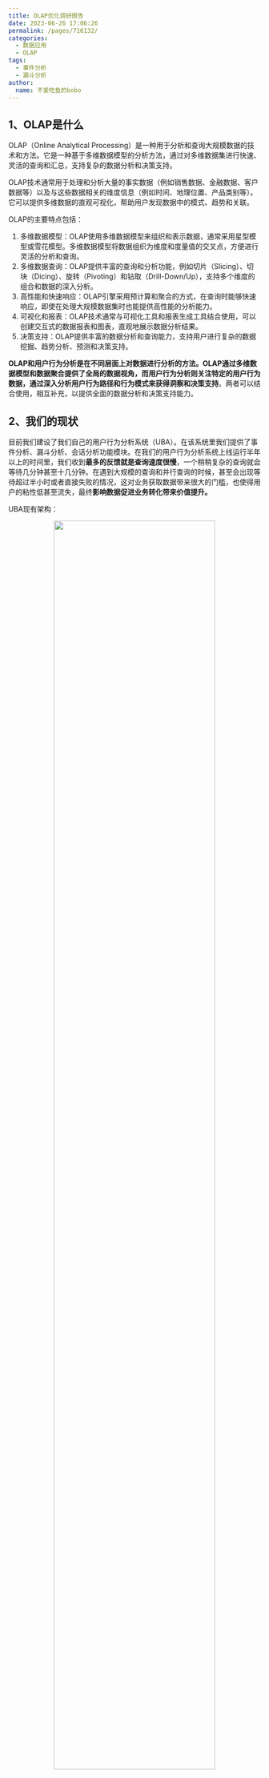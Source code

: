 ```yaml
---
title: OLAP优化调研报告
date: 2023-06-26 17:06:26
permalink: /pages/716132/
categories:
  - 数据应用
  - OLAP
tags:
  - 事件分析
  - 漏斗分析
author: 
  name: 不爱吃鱼的bobo
---
```


## 1、OLAP是什么


OLAP（Online Analytical Processing）是一种用于分析和查询大规模数据的技术和方法。它是一种基于多维数据模型的分析方法，通过对多维数据集进行快速、灵活的查询和汇总，支持复杂的数据分析和决策支持。

OLAP技术通常用于处理和分析大量的事实数据（例如销售数据、金融数据、客户数据等）以及与这些数据相关的维度信息（例如时间、地理位置、产品类别等）。它可以提供多维数据的直观可视化，帮助用户发现数据中的模式、趋势和关联。

OLAP的主要特点包括：

1. 多维数据模型：OLAP使用多维数据模型来组织和表示数据，通常采用星型模型或雪花模型。多维数据模型将数据组织为维度和度量值的交叉点，方便进行灵活的分析和查询。
2. 多维数据查询：OLAP提供丰富的查询和分析功能，例如切片（Slicing）、切块（Dicing）、旋转（Pivoting）和钻取（Drill-Down/Up），支持多个维度的组合和数据的深入分析。
3. 高性能和快速响应：OLAP引擎采用预计算和聚合的方式，在查询时能够快速响应，即使在处理大规模数据集时也能提供高性能的分析能力。
4. 可视化和报表：OLAP技术通常与可视化工具和报表生成工具结合使用，可以创建交互式的数据报表和图表，直观地展示数据分析结果。
5. 决策支持：OLAP提供丰富的数据分析和查询能力，支持用户进行复杂的数据挖掘、趋势分析、预测和决策支持。

**OLAP和用户行为分析是在不同层面上对数据进行分析的方法。OLAP通过多维数据模型和数据聚合提供了全局的数据视角，而用户行为分析则关注特定的用户行为数据，通过深入分析用户行为路径和行为模式来获得洞察和决策支持**。两者可以结合使用，相互补充，以提供全面的数据分析和决策支持能力。

## 2、我们的现状

目前我们建设了我们自己的用户行为分析系统（UBA）。在该系统里我们提供了事件分析、漏斗分析、会话分析功能模块。在我们的用户行为分析系统上线运行半年以上的时间里，我们收到**最多的反馈就是查询速度很慢**，一个稍稍复杂的查询就会等待几分钟甚至十几分钟。在遇到大规模的查询和并行查询的时候，甚至会出现等待超过半小时或者直接失败的情况，这对业务获取数据带来很大的门槛，也使得用户的粘性低甚至流失，最终**影响数据促进业务转化带来价值提升。**

UBA现有架构：

<center><img src="/donot-eat-fish/img/data_analysis/olap/01_olap_uba_now.png" width="80%" /></center>

1. 在现有的技术架构下，使用Spark程序使用元数据将埋点和业务维度数据加工成大宽表存储在数据湖Iceberg中；
2. 独立于Iceberg湖外部署了一套Trino查询集群用作ad-hoc，用作UBA系统实现对湖内数据进行访问；
3. UBA系统通过用户的配置，生成对应的查询请求提交至数据中台的one-service服务；
4. one-service解析请求并生成相应SQL通过Trino对湖内数据进行加载计算，同时对结果进行缓存。

当UBA系统发起的查询请求未能命中one-service的缓存时，将由one-service向Trino发起一次查询请求。Trino需要从Iceberg中读取数据，然后将符合条件的数据全部加载到内存中进行计算，这需要很大的网络和内存开销。后续将采用行业内比较多的实现是以**Trino+Alluxio**的形式来降低直接对湖内数据进行访问的情况。

## 3、行业经验

由于OLAP分为MOLAP、ROLAP、HOLAP，对应的技术组件和实现方式也有多种，比如：Hive、SparkSQL、FlinkSQL、Clickhouse、Elasticsearch、Druid、Kylin、Presto（Trino）、Impala、Doris等，我们这里主要调研了使用 Apache Doris 和 ClickHouse 两款市面上最常见的开源 OLAP 引擎的头部企业。

### 3.1 叮咚买菜

叮咚买菜目前已经将 OLAP 引擎统一为 Apache Doris 广泛应用于业务场景中，我们将 Doris 集群拆分成了四个集群，分别**支持核心报表、行为分析与算法应用、B/C 端业务和实时数据仓库**，根据不同业务场景的业务量及数据规模，集群的资源配置也不尽相同。目前总的机器规模达数十台，以行为分析场景为例，**单个集群近 20 个节点、** **存储数据量超过百 TB，每日新增数据量达数十亿条** **。**

在其整体架构中，各个组件承载着特定的功能，Elasticsearch 主要负责存储标签系统的数据，HBase 是实时数仓的维表层，MySQL 用于存储业务系统的数据存储，Kafka 主要存储实时数据，Spark 主要提供 Ad-Hoc 查询的计算集群服务，而 Apache Doris 作为核心的 OLAP 引擎支持复杂地分析操作、提供多维的数据视图。

<center><img src="/donot-eat-fish/img/data_analysis/olap/02_dingdong_olap_architecture_total.png" width="80%" /></center>

在数据应用的 OLAP 层中，Doris 应用方案如下图所示：

<center><img src="/donot-eat-fish/img/data_analysis/olap/02_dingdong_olap_architecture.png" width="80%" /></center>

- **模型创建规范化：** 采用流程审批的方式进行数据建模，根据具体的业务场景来搭建 Duplicate，Unique Key 和 Aggregate 模型，并按照用户提供的数据量设置合适的 Bucket 数目，做好模型归属关系。
- **数据入口的统一：** 数据的流入主要有实时和离线两种，实时数据用 Flink 任务从 Kafka 消费数据，逻辑处理流入 Doris ；离线数据通过 Broker Load 方式从 Hive 中将数据灌入 Doris 中。
- **服务对外出口的统一：** 对外服务主要通过两种方式暴露接口，一种是使用 JDBC 直连，上层系统配置 Doris 集群的 FE 的连接信息直连 Doris；另一种是业务通过内部的 One API 服务配置业务接口使用 Doris。
- **业务 SQL 的优化治理：** 通过采集 Doris FE 的审计日志，以此来对 SQL 的性能进行分析优化，以及对 Doris 服务进行治理。

### 3.2 京东

京东在对OLAP组件考量和调研之后，和大多数公司一样选用主流的ClickHouse和Doris作为京东内部主要的OLAP引擎，因为ClickHouse性能、扩展性和稳定性较好，而Doris在可维护性和易用性方面更好，所以在生产中选择了以ClickHouse和Doris搭配的策略。同时，针对开源产品后台功能不强的情况，通过自研管控面来进行集群管理，用户自助式操作，降低了运维成本，降低了用户的使用门槛。

#### 3.2.1 京东搜索

京东搜索是在2020年5月份引入doris的，**规模是30+台BE，线上同时运行着10+个routine load任务，每日新增数据条数在200亿+**，已经成为京东体量最大的doris用户。从结果看，用doris替换flink的窗口计算，既可以提高开发效率，适应维度的变化，同时也可以降低计算资源，用doris充当实时数据仓库的聚合层，并提供统一的接口服务，保证了数据的一致性和安全性。

通过对比开源的几款实时OLAP引擎，我们发现doris和clickhouse能够满足我们的需求，但是clickhouse的并发度太低是个潜在的风险，而且clickhouse的数据导入没有事务支持，无法实现exactly once语义，对标准sql的支持也是有限的。 最终，我们选定doris作为聚合层，用于实时OLAP分析。对于流量数据，使用聚合模型建表；对于订单行，我们使用Uniq模型，保证同一个订单最终只会存储一条记录，从而达到订单行精准去重的目的。在flink处理时，我们也将之前的任务拆解，将反复加工的逻辑封装，每一次处理都生成新的topic流，明细层细分了不同粒度的实时流。

其方案如下：

<center><img src="/donot-eat-fish/img/data_analysis/olap/02_jd_search_olap_01.png" width="80%" /></center>

数据流图如下：

<center><img src="/donot-eat-fish/img/data_analysis/olap/02_jd_search_olap_02.png" width="80%" /></center>

#### 3.2.2 京东零售

在京东零售内部采用ClickHouse集群进行高维度分析服务，**业务规模百+集群、数千节点、日查询量数亿次、日增数据数千亿条，PB级别**。主要覆盖业务场景：流量分析、用户画像、报表、人群全选、数坊、日志分析、算法推荐。

<center><img src="/donot-eat-fish/img/data_analysis/olap/02_jd_sale_olap01.png" width="80%" /></center>

### 3.3 小米集团

小米集团内在2019年进行OLAP选型Doris（非向量化，版本低）替换其之前SparkSQL + Kudu + HDFS，在Spark之前是使用的是Kylin。在2022年的时针对OLAP进行二次选型，继续选择了Doris（向量化）进行数据建设。其现有Doris集群有多个，其中最大集群的BE节点有90+，在Doris之上通过kyuubi进行统一的SQL服务。应用的系统有：用户行为分析、A/B实验、用户画像、小米造车、小米有品、新零售、天星数科、广告投放、智能制造等。

小米用户行为分析平台数据流向：

<center><img src="/donot-eat-fish/img/data_analysis/olap/02_xiaomi_uba_data_flow01.png" width="80%" /></center>

### 3.4 字节跳动

据说是国内规模最大的ClickHouse用户，其总节点超过万台，数据总量数百PB接近EB。在字节内部有ByteHouse和ByConity，其中ByConity是字节向社区开源的ByteHouse内核。其ByteHouse是字节基于ClickHouse深度二次开发的产品。

<center><img src="/donot-eat-fish/img/data_analysis/olap/02_byconity_architecture.png" width="80%" /></center>

ByConity 相比传统 MPP 架构的亮点概括为以下三点：

- 首先是存储计算分离的改造。传统 MPP 很难对计算资源做隔离，据翟鹿渊介绍，现在业界大多数使用 ClickHouse 方案的公司和团队，采用的隔离方式基本是靠物理集群隔离，运维管理成本极高。存算分离之外，ByConity 依托于虚拟化容器调度能力，既能实现业务和业务之间的隔离，又能非常灵活地调配硬件资源，这其实是很多公司想解决，但可能只解了一半或者暂时还没有好解决方案的严重问题。
- 其次是自研的面向 ClickHouse runtime 执行层、与之完全匹配的查询优化器。基于四个大方向（基于规则、基于 cost、基于数据依赖、基于反馈）提供极致优化能力，能极大提高查询性能，特别是在复杂查询场景下能带来数倍至数百倍的性能提升。虽然业界成熟的数仓引擎都会配备查询优化器，但据了解，从 ClickHouse 技术方案衍生出来的查询优化器，目前在业界应该没有第二个方案。
- 然后是对元数据存储和管理的优化。使用 ClickHouse 比较多的团队可能都会遇到一个问题，随着集群管理的元数据越来越多，ZooKeeper/Keeper 会面临很大的 coordinate 压力，可能出现元数据不一致的问题，轻则查询报错，重则整个集群宕机。这类问题在 ByConity 从系统层面得到了解决。ByConity 基于高性能的分布式 key-value store（FoundationDB）做元数据管理，并在 catalog api 上层实现了完备事务语义（ACID）支持，提供了高效可靠的元数据服务，能够将元数据吞吐拉升到百万级别。

与ClickHouse的使用区别：

<center><img src="/donot-eat-fish/img/data_analysis/olap/02_byconity_architecture_02.png" width="80%" /></center>

### 3.5 B站

B站于2020年开始引入ClickHouse，结合北极星行为分析场景进行用户行为数据分析服务，B站行为数据每天增量千亿级别，存储日增10T以上。其现有技术为：**Iceberg全模型化聚合+ClickHouse**

<center><img src="/donot-eat-fish/img/data_analysis/olap/02_bilibili_uba_architecture01.png" width="80%" /></center>

拥有以下特点：

- **全模型聚合：** 21年中开始我们就设计了一款通用流量聚合模型，可以认为是全信息的hive流量模型结构，除了把时间维度退化外其余信息基本能完整保留，原来千亿级的量级可以压缩为百亿内；
- **BulkLoad出仓：** 数据按文件批次从HDFS导入到ClickHouse，千亿级别的数据一小时内可以导完，其原理后文会有介绍；
- **字典服务升级：** 我们通过加强版的snowflake+redis+公司自研rockdbKV存储，大大增强了字典服务性能，压测可支持40万QPS；
- **用户属性现算模式：** 不再采用预计算模式，而是通过我们另一套基于CK的标签平台所生成的指定用户标签人群跨集群关联现算，这样可以灵活指定想要分析的用户属性。

## 4、优化方向

### 4.1 事件分析

如之前文章提到过，我们重新设计了流量聚合模型同时配套相应的udf函数来支持事件分析。事件分析的具体验证测试性能如下截图。

<center><img src="/donot-eat-fish/img/data_analysis/uba/uba_event_analyse05.png" width="80%" /></center>


### 4.2 漏斗分析

在漏斗分析模型中，我们调研了B站等互联网公司的漏斗数据模型设计，设计了我们自己的漏斗模型，具体如下：

| 同udt日期                      | string                    |
| ------------------------------ | ------------------------- |
| 设备串号                       | string                    |
| 用户ID                         | string                    |
| 机型                           | string                    |
| 机型名称                       | string                    |
| UI大版本                       | string                    |
| UI二级版本                     | string                    |
| UI三级版本                     | string                    |
| 打点应用名                     | string                    |
| 数据来源                       | string                    |
| 国家-埋点上报                  | string                    |
| 省份-埋点上报                  | string                    |
| 城市-埋点上报                  | string                    |
| 事件版本                       | string                    |
| 品牌                           | string                    |
| 打点应用名版本                 | string                    |
| 事件列表                       | array[string]             |
| 事件时间列表，升序             | array[string]             |
| 事件时间列表，升序             | array[bigint]             |
| 事件属性列表，也包含时间和事件 | array[map[string,string]] |


其中最重要的字段是事件列表，在漏斗查询分析时执行玩filter动作时，会选取需要进行group by的属性事件列表输入至UDF中进行计算（同一个用户可能会有多个属性列表）。UDF的合并逻辑见附录一，在合并的时候同时进行漏斗序列搜索。

由于将所有事件聚合到一个字段过后，**Trino的查询下推失效，会导致大量的数据被加载到内存中进行处理，会造成更大的资源开销**，同时可能会使得Trino在进行数据查询的时候返回`Remote page is to large`错误，该错误可以通过配置Trino的`exchange.http-client.max-content-length`来处理，但是在数据量持续增大和时间周期更大的情况下依然会发生该情况。

所以针对漏斗分析，我们分别进行udf函数、udf+聚合模型的对比，其结果分别如下(红色代表性能降低，绿色代表性能提升30%+)：
udf函数性能测试：

<center><img src="/donot-eat-fish/img/data_analysis/olap/03_olap_funnel_udf_compare_res.png" width="80%" /></center>

udf+模型性能测试：

<center><img src="/donot-eat-fish/img/data_analysis/olap/03_olap_funnel_udf_compare_res_02.png" width="80%" /></center>

综上：

- UDF优化在大部分场景下能带来查询提升（特别是数据量较大的情况下）；

- 而**漏斗聚合模型在Trino的场景下并没有带来查询提升**，而是导致查询降速（根据行业经验该聚合模型往往配合ClickHouse或Doris + Bigmap等算法一起使用），在数据量大的情况下甚至会出现查询失败。

### 4.3 OLAP组件选型

OLAP按存储器的数据存储格式分为ROLAP（Relational OLAP）、MOLAP（Multi-dimensional OLAP）和 HOLAP（Hybrid OLAP）。

<center><img src="/donot-eat-fish/img/data_analysis/olap/03_olap_catrgory_01.png" width="80%" /></center>

Trino在OLAP技术组件属于MPP查询引擎，存算分离设计，本身对数据查询需要大量网络开销，且在并发场景下支持不够友好。基于此我们考虑选择一款MPPDB的技术组件来进一步提升我们的查询响应。

#### 4.3.1 选型关注点

在选型过程中我们主要考虑以下几个方面：

1. 支持标准 SQL，无需投入额外的时间适应和学习新的 SQL 方言、直接用标准 SQL 即可直接查询，最大化降低使用门槛；
2. 支持高并发查询，系统面临多条业务线的同时使用，因此需要有比较强的并行查询能力，以更好满足业务需求；
3. 支持离线和实时导入，可与已有技术栈轻松对接，支持多个数据源或大数据组件的离线和实时导入，以更好适配不同使用场景；
4. 支持大数据量的明细数据查询，以满足不同业务用户灵活多变的分析需求；
5. 数据导入幂等性和事务性支持；
6. 能够支持自定义的UDF开发，可以满足我们产品多样的需求；
7. 支持 Join 操作，方便事实表与维度表进行关联查询，在应对维度更新时具有更高的灵活性、无需对处理后的宽表进行重刷。

经过测试和对比，Apache Doris 各项能力都比较优异，在我们的大多数业务场景中都需要明细数据级别的查询、高并发的点查和大数据量的 Join，而这几个方面 Apache Doris 相较于 ClickHouse 均更胜一筹，**<font color = 'red'>因此我们决定使用 Apache Doris 来搭建新的OLAP架构体系。</font>**

#### 4.3.2 综合对比

优缺点对比

<center>
    <img src="/donot-eat-fish/img/data_analysis/olap/03_startdt_olap_compare.png" width="80%"/>
</center>

| MPPDB        | 优点                                                         | 缺点                                                         | 总结                                                         |
| ------------ | ------------------------------------------------------------ | ------------------------------------------------------------ | ------------------------------------------------------------ |
| Apache Doris | 1. Apache Doris 并不依赖于大数据生态，但其外 表联邦查询可兼容大数据生态； <br />2. 提供了多种不同模型，能够支持不同维度的数 据建模； <br />3. 支持在线弹性扩缩容，可以自动负载均衡； <br />4. 支持高并发分析查询，在单表查询及多表 join 方面综合性能均较优；<br /> 5. 实时性好，支持数据秒级写入，且支持每一批次导入一次事务；<br />6. UDF支持Java和C++语言编写。 | 1. 周边生态仍需进一步完善； <br />2. 部分高级功能不支持，需要手动编写代码实现；<br /> 3. 对于非结构化数据的支持不够好 | Apache Doris 在数据查询处理性能方面整体表现亮 眼，较好的高并发支持能力，统一元数据管理，运 维成本相对低。但该引擎稳定性略显不足，偶尔会 出现大批量数据操作长时间延时。 |
| ClickHouse   | 1. 列式数据库管理系统：写入速度快，在一些其 他系统中也可以将不同的列分别进行存储；<br /> 2. 数据压缩：<br />数据压缩空间大，减少 IO，处理查 询高吞吐量，每台服务器秒级数十亿行；<br /> 3. 资源利用率高，适合在线查询；<br /> 4. 实时的数据更新，支持近似计算；<br /> | 1. 不支持事务； <br />2. 不支持高并发查询场景 ;<br /> 3. 不擅长根据主键按行粒度查询 ; <br />4. 不擅长 Join; <br />5. 不擅长处理可变数据。 | ClickHouse在事实表查询、AP计算、数据批量同 步速率性能方面表现亮眼，宽表即席查询优秀，但 宽表 join表现一般，支持统一元数据并且有落地场 景，运维成本相对低。该引擎在并发维度表现较弱， DataX集成速度快，适合大规模批处理计算场景。 |



以下是京东零售在2021年针对doris和clickhouse的对比，其中一些局限都已经有一些提升。

<center><img src="/donot-eat-fish/img/data_analysis/olap/03_olap_doris_compare_ck_by_baidu_2021_01.jpg" width="80%" /></center>
<center><img src="/donot-eat-fish/img/data_analysis/olap/03_olap_doris_compare_ck_by_baidu_2021_02.jpg" width="80%" /></center>
<center><img src="/donot-eat-fish/img/data_analysis/olap/03_olap_doris_compare_ck_by_baidu_2021_03.jpg" width="80%" /></center>
<center><img src="/donot-eat-fish/img/data_analysis/olap/03_olap_doris_compare_ck_by_baidu_2021_04.jpg" width="80%" /></center>
<center><img src="/donot-eat-fish/img/data_analysis/olap/03_olap_doris_compare_ck_by_baidu_2021_05.jpg" width="80%" /></center>
<center><img src="/donot-eat-fish/img/data_analysis/olap/03_olap_doris_compare_ck_by_baidu_2021_06.jpg" width="80%" /></center>
<center><img src="/donot-eat-fish/img/data_analysis/olap/03_olap_doris_compare_ck_by_baidu_2021_07.jpg" width="80%" /></center>

## 附录一：漏斗有序多序列合并

```java
	/**
     * 合并 k 个有序序列
     *
     * @param inputSeq 输入序列
     */
    private static void mergeSortSeqK(@NotNull List<List<Integer>> inputSeq) {
        // 定义一个变量存储指针
        int elementSize = 0;

        // 定义一个 List 存放每个子序列的头部元素，升序排列
        List<FunnelModelValIdx> valList = new LinkedList<>();

        // 初始化每个子序列的指针和第一个值
        for (int i = 0; i < inputSeq.size(); i++) {
            List<Integer> subSeq = inputSeq.get(i);
            if (subSeq == null || subSeq.size() == 0) {
                continue;
            }
            // 初始化每个子序列的指针情况
            FunnelModelSeqMergeIdx funnelModelSeqMergeIdx = new FunnelModelSeqMergeIdx(i, 0, subSeq.size() - 1);
            elementSize += subSeq.size();
            valList.add(new FunnelModelValIdx(subSeq.get(0).longValue(), funnelModelSeqMergeIdx));
        }

        // 排序
        Collections.sort(valList);

        // 定义最终结果序列
        List<Long> resList = new ArrayList<>(elementSize);
        // 添加第一个元素
        insertPopResValToListAndMoveIdx(valList, resList, 0, inputSeq);


        // 遍历填值
        for (int i = 1; i < elementSize; i++) {
            // 向结果集种添加元素，操作指针和更新头部比较元素列表
            insertPopResValToListAndMoveIdx(valList, resList, i, inputSeq);
        }
        System.out.println(resList);
        System.out.println(resList.size());
    }

    /**
     * 向结果集添加第一个元素并处理遍历指针和重新弹出元素
     *
     * @param curValIdxList 当前头部元素列表
     * @param resList       结果集
     * @param resIdx        需要添加的结果集列表
     * @param inputSeq      输入的 K 个序列
     */
    private static void insertPopResValToListAndMoveIdx(@NotNull List<FunnelModelValIdx> curValIdxList, List<Long> resList
            , Integer resIdx, List<List<Integer>> inputSeq) {
        // 记录暂存元素所在序列
        FunnelModelSeqMergeIdx eleFunnelModelSeqMergeIdx = curValIdxList.get(0).getFunnelModelSeqMergeIdx();
        // 添加第一个元素
        resList.add(resIdx, curValIdxList.get(0).getVal());
        // 元素所在序列
        curValIdxList.remove(0);
        // 移动指针
        eleFunnelModelSeqMergeIdx.stepForwardIdx();
        // 判断当前对应指针是否还有值，有值取出插入 valList
        if (eleFunnelModelSeqMergeIdx.checkCurIdx()) {
            Integer popElement = inputSeq
                    // 获取元素对应的子序列
                    .get(eleFunnelModelSeqMergeIdx.getSubSeqIdx())
                    // 获取元素在子序列的位置
                    .get(eleFunnelModelSeqMergeIdx.getCurIdx());
            // 将元素添加至valList合适位置
            insertFunnelModelValIdxToList(curValIdxList, new FunnelModelValIdx(popElement.longValue(), eleFunnelModelSeqMergeIdx));
        }
    }

    /**
     * 在有序列表中添加一个元素
     *
     * @param curValIdxList     当前有序列表
     * @param funnelModelValIdx 需要添加的元素
     */
    private static void insertFunnelModelValIdxToList(@NotNull List<FunnelModelValIdx> curValIdxList, FunnelModelValIdx funnelModelValIdx) {
        int valListTempSize = curValIdxList.size();
        // 如果 valList为空但还能取出元素
        if (valListTempSize == 0) {
            curValIdxList.add(0, funnelModelValIdx);
        }
        // 处理只有一个元素且大于需要添加的元素
        if (valListTempSize == 1) {
            curValIdxList.add(curValIdxList.get(0).getVal() > funnelModelValIdx.getVal() ? 1 : 0, funnelModelValIdx);
        }

        for (int j = 0; j < valListTempSize - 1; j++) {
            // 放在最前面
            if (curValIdxList.get(j).getVal() > funnelModelValIdx.getVal()) {
                curValIdxList.add(0, funnelModelValIdx);
                break;
            }
            // 相同值添加到最后一个相同元素的后面
            if (curValIdxList.get(j).getVal() <= funnelModelValIdx.getVal() && curValIdxList.get(j + 1).getVal() > funnelModelValIdx.getVal()) {
                curValIdxList.add(j + 1, funnelModelValIdx);
                break;
            }
            // 放在最后面
            if (j == valListTempSize - 2) {
                curValIdxList.add(j + 2, funnelModelValIdx);
                break;
            }
        }
    }
```

## 附录二：奇点云评分标准

<center>
    <img src="/donot-eat-fish/img/data_analysis/olap/03_startdt_compare_olap_rule.png" width="80%"/>
</center>

## 参考资料

[叮咚买菜基于 Apache Doris 统一 OLAP 引擎的应用实践]<https://www.modb.pro/db/623342>

[B站基于ClickHouse的海量用户行为分析应用实践]<https://www.bilibili.com/read/cv21106590?spm_id_from=333.999.0.0>

[字节跳动开源 ByConity：基于 ClickHouse 的存算分离架构云原生数仓]<https://www.infoq.cn/article/vkvhbbzq1obto3wf76sf>

[从 ClickHouse 到 Apache Doris，腾讯音乐内容库数据平台架构演进实践]<https://www.infoq.cn/article/nybtjqs07zcrqqnc0xwt>

[Apache Doris 在小米亿级用户行为分析平台的实践]<https://www.infoq.cn/article/it7purpskqapwr8touco>

[Apache Doris 在京东搜索实时 OLAP 探索与实践]<https://doris.apache.org/zh-CN/blog/JD_OLAP/>

[Doris 与 ClickHouse 的深度对比及选型建议]<https://developer.baidu.com/article/detail.html?id=294354>

奇点云：OLAP数据库引擎选型白皮书（2023）
